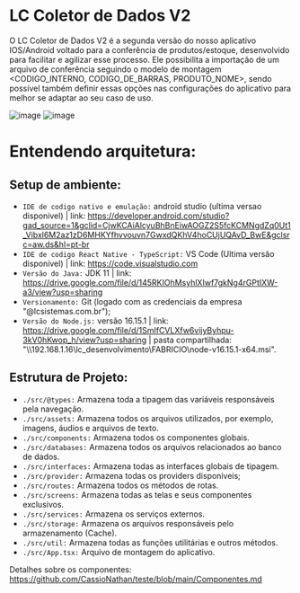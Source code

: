 # LC Coletor de Dados V2

O LC Coletor de Dados V2 é a segunda versão do nosso aplicativo IOS/Android voltado para a conferência de produtos/estoque, desenvolvido para facilitar e agilizar esse processo. Ele possibilita a importação de um arquivo de conferência seguindo o modelo de montagem <CODIGO_INTERNO, CODIGO_DE_BARRAS, PRODUTO_NOME>, sendo possível também definir essas opções nas configurações do aplicativo para melhor se adaptar ao seu caso de uso.

![image](https://github.com/lc-sistemas/LC_Coletor_de_dados_APP_V2/assets/147434228/fe619daf-da26-49a3-93c0-7647daeee0a2) ![image](https://github.com/lc-sistemas/LC_Coletor_de_dados_APP_V2/assets/147434228/eb6534f8-70ff-436b-b07f-b5b30649e44b)

# Entendendo arquitetura:

## Setup de ambiente: 

- ```IDE de codigo nativo e emulação:``` android studio (ultima versao disponivel) |
link: https://developer.android.com/studio?gad_source=1&gclid=CjwKCAiAlcyuBhBnEiwAOGZ2S5fcKCMNgdZq0Ut1_Vibxl6M2az1zD6MHKYfhvvouvn7GwxdQKhV4hoCUjUQAvD_BwE&gclsrc=aw.ds&hl=pt-br
- ```IDE de codigo React Native - TypeScript:``` VS Code (Ultima versão disponivel) |
link: https://code.visualstudio.com
- ```Versão do Java:``` JDK 11 |
link: https://drive.google.com/file/d/145RKIOhMsyhlXIwf7gkNg4rGPtIXW-a3/view?usp=sharing
- ```Versionamento:``` Git (logado com as credenciais da empresa "@lcsistemas.com.br");
- ```Versão do Node.js:``` versão 16.15.1 |
link: https://drive.google.com/file/d/1SmIfCVLXfw6vijyByhpu-3kV0hKwop_h/view?usp=sharing | pasta compartilhada: "\\\\192.168.1.16\lc_desenvolvimento\FABRICIO\node-v16.15.1-x64.msi".

## Estrutura de Projeto:

- ```./src/@types:``` Armazena toda a tipagem das variáveis responsáveis pela navegação.
- ```./src/assets:``` Armazena todos os arquivos utilizados, por exemplo, imagens, áudios e arquivos de texto.
- ```./src/components:``` Armazena todos os componentes globais.
- ```./src/databases:``` Armazena todos os arquivos relacionados ao banco de dados.
- ```./src/interfaces:``` Armazena todas as interfaces globais de tipagem.
- ```./src/provider:``` Armazena todas os providers disponiveis;
- ```./src/routes:``` Armazena todos os métodos de rotas.
- ```./src/screens:``` Armazena todas as telas e seus componentes exclusivos.
- ```./src/services:``` Armazena os serviços externos.
- ```./src/storage:``` Armazena os arquivos responsáveis pelo armazenamento (Cache).
- ```./src/util:``` Armazena todas as funções utilitárias e outros métodos.
- ```./src/App.tsx:``` Arquivo de montagem do aplicativo.

Detalhes sobre os componentes:
https://github.com/CassioNathan/teste/blob/main/Componentes.md
